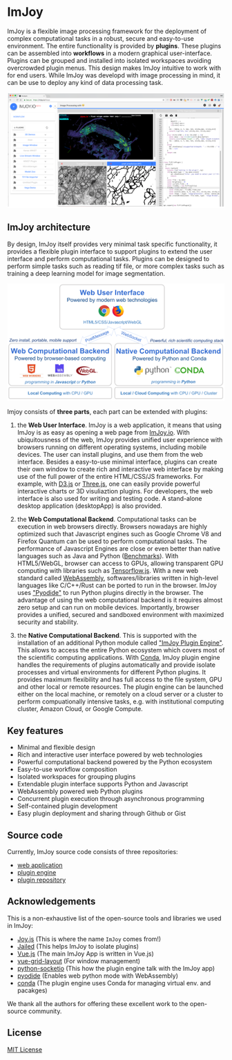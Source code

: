 # ImJoy

ImJoy is a flexible image processing framework for the deployment of complex
computational tasks in a robust, secure and easy-to-use environment.
The entire functionality is provided by **plugins**. These plugins can be
assembled into **workflows** in a modern graphical user-interface.
Plugins can be grouped and installed into isolated workspaces avoiding
overcrowded plugin menus. This design makes ImJoy intuitive to work with
for end users. While ImJoy was developd with image processing in mind, it can
be use to deploy any kind of data processing task.

<!--- **[TODO] Add a link for a nice demo app to showcast ImJoy!** -->

<img src="./assets/imjoy-screenshot.png" width="600px"></img>

## ImJoy architecture
By design, ImJoy itself provides very minimal task specific functionality, it
provides a flexible plugin interface to support plugins to extend the user
interface and perform computational tasks. Plugins can be designed to perform
simple tasks such as reading tif file, or more complex tasks such as training
a deep learning model for image segmentation.

<img src="./assets/imjoy-overview.png" width="800px"></img>

Imjoy consists of **three parts**, each part can be extended with plugins:

1. the **Web User Interface**. ImJoy is a web application, it means that using ImJoy is as easy as opening a web page from [ImJoy.io](https://imjoy.io/#/app). With ubiquitousness of the web, ImJoy provides unified user experience with browsers running on different operating systems, including mobile devices. The user can install plugins, and use them from the web interface. Besides a easy-to-use minimal interface, plugins can create their own window to create rich and interactive web interface by making use of the full power of the entire HTML/CSS/JS frameworks. For example, with [D3.js](https://d3js.org/) or [Three.js](https://threejs.org/), one can easily provide powerful interactive charts or 3D visuliaztion plugins. For developers, the web interface is also used for writing and testing code. A stand-alone desktop application (desktopApp) is also provided.

1. the **Web Computational Backend**. Computational tasks can be execution in web browsers directly. Browsers nowadays are highly optimized such that Javascript engines such as Google Chrome V8 and Firefox Quantum can be used to perform computational tasks. The performance of Javascript Engines are close or even better than native languages such as Java and Python ([Benchmarks](https://benchmarksgame-team.pages.debian.net/benchmarksgame/faster/node-python3.html)). With HTML5/WebGL, browser can access to GPUs, allowing transparent GPU computing with libraries such as [Tensorflow.js](https://js.tensorflow.org/). With a new web standard called [WebAssembly](https://webassembly.org/), softwares/libraries written in high-level languages like C/C++/Rust can be ported to run in the browser. ImJoy uses ["Pyodide"](https://github.com/iodide-project/pyodide) to run Python plugins directly in the browser. The advantage of using the web computational backend is it requires almost zero setup and can run on mobile devices. Importantly, browser provides a unified, secured and sandboxed environment with maximized security and stability.

1. the **Native Computational Backend**. This is supported with the installation of an additional Python module called ["ImJoy Plugin Engine"](https://github.com/oeway/ImJoy-Engine). This allows to access the entire Python ecosystem which covers most of the scientific computing applications. With [Conda](https://conda.io), ImJoy plugin engine handles the requirements of plugins automatically and provide isolate processes and virtual environments for different Python plugins. It provides maximum flexibility and has full access to the file system, GPU and other local or remote resources. The plugin engine can be launched either on the local machine, or remotely on a cloud server or a cluster to perform compuationally intensive tasks, e.g. with institutional computing cluster, Amazon Cloud, or Google Compute.


## Key features

-   Minimal and flexible design
-   Rich and interactive user interface powered by web technologies
-   Powerful computational backend powered by the Python ecosystem
-   Easy-to-use workflow composition
-   Isolated workspaces for grouping plugins
-   Extendable plugin interface supports Python and Javascript
-   WebAssembly powered web Python plugins
-   Concurrent plugin execution through asynchronous programming
-   Self-contained plugin development
-   Easy plugin deployment and sharing through Github or Gist

## Source code

Currently, ImJoy source code consists of three repositories:

-   [web application](https://github.com/oeway/ImJoy/)
-   [plugin engine](https://github.com/oeway/ImJoy-Engine)
-   [plugin repository](https://github.com/oeway/ImJoy-Plugins)

## Acknowledgements

This is a non-exhaustive list of the open-source tools and libraries we used in ImJoy:

-   [Joy.js](https://github.com/ncase/joy) (This is where the name `ImJoy` comes from!)
-   [Jailed](https://github.com/asvd/jailed) (This helps ImJoy to isolate plugins)
-   [Vue.js](https://vuejs.org/) (The main ImJoy App is written in Vue.js)
-   [vue-grid-layout](https://github.com/jbaysolutions/vue-grid-layout) (For window management)
-   [python-socketio](https://github.com/miguelgrinberg/python-socketio) (This how the plugin engine talk with the ImJoy app)
-   [pyodide](https://github.com/iodide-project/pyodide) (Enables web python mode with WebAssembly)
-   [conda](https://conda.io/) (The plugin engine uses Conda for managing virtual env. and pacakges)

We thank all the authors for offering these excellent work to the open-source community.

## License

[MIT License](https://github.com/oeway/ImJoy/blob/master/LICENSE)
